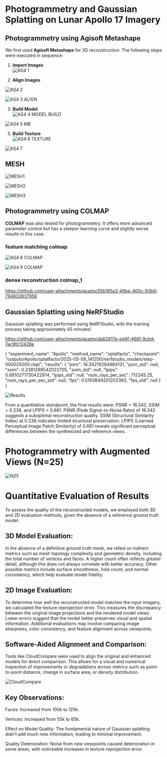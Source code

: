 
# Photogrammetry and Gaussian Splatting on Lunar Apollo 17 Imagery

## Photogrammetry using Agisoft Metashape

We first used **Agisoft Metashape** for 3D reconstruction. The following steps were executed in sequence:

1. **Import Images**  
  ![AS4 1](https://github.com/user-attachments/assets/c10d6ead-88ee-41e0-ae88-e402027d6947)


2. **Align Images**  

  
![AS4 2](https://github.com/user-attachments/assets/a5569c39-c5a7-4bac-afcc-64f5b0655b9c)

![AS4 3 ALIGN ](https://github.com/user-attachments/assets/4a076a35-ebd9-4068-b3f5-79dd667f7a6b)


3. **Build Model**  
![AS4 4 MODEL BUILD](https://github.com/user-attachments/assets/44e75117-ff50-4597-992f-0fbeb301b018)


![AS4 5 MB](https://github.com/user-attachments/assets/d342ae4f-2611-4324-bc9e-1a8ec543bd41)


5. **Build Texture**  
![AS4 6 TEXTURE](https://github.com/user-attachments/assets/5242f487-967b-4a47-9c66-3a39325e6f48)

![AS4 7](https://github.com/user-attachments/assets/4f1d03d1-fad7-4008-8c69-b520f418e9b3)
## MESH

![MESH1](https://github.com/user-attachments/assets/a4c0ee0d-dea6-4077-9ddd-caa36d2496a0)


![MESH2](https://github.com/user-attachments/assets/5f063726-0ae3-4057-a0bf-8119da84af01)


![MESH3](https://github.com/user-attachments/assets/b4b61fb3-650c-4a84-9f9e-7d0860ef94c5)


## Photogrammetry using COLMAP

**COLMAP** was also tested for photogrammetry. It offers more advanced parameter control but has a steeper learning curve and slightly worse results in this case.

### feature matching colmap
![AS4 8 COLMAP](https://github.com/user-attachments/assets/e59c110b-2df6-4045-882b-e10004831f48)

![AS4 9 COLMAP](https://github.com/user-attachments/assets/84570b2f-1b80-4c9d-877e-89fc17bae257)

### dense reconstruction colmap_1
https://github.com/user-attachments/assets/55b195a3-46be-400c-93b8-794833937956

## Gaussian Splatting using NeRFStudio

Gaussian splatting was performed using NeRFStudio, with the training process taking approximately 45 minutes!

https://github.com/user-attachments/assets/da62617e-ed4f-466f-9cbd-7ec9fc12428e


{
  "experiment_name": "Apollo",
  "method_name": "splatfacto",
  "checkpoint": "outputs/Apollo/splatfacto/2025-05-08_141200/nerfstudio_models/step-000025000.ckpt",
  "results": {
    "psnr": 16.34219264984131,
    "psnr_std": null,
    "ssim": 0.2381298542022705,
    "ssim_std": null,
    "lpips": 0.6810271730422974,
    "lpips_std": null,
    "num_rays_per_sec": 712345.25,
    "num_rays_per_sec_std": null,
    "fps": 0.5193849201202393,
    "fps_std": null
  }
}



![Results](https://github.com/user-attachments/assets/53b881ed-4b67-4ee7-882d-95fa4e096263)

From a quantitative standpoint, the final results were: PSNR = 16.342, SSIM = 0.238, and LPIPS = 0.681.
PSNR (Peak Signal-to-Noise Ratio) of 16.342 suggests a suboptimal reconstruction quality.
SSIM (Structural Similarity Index) at 0.238 indicates limited structural preservation.
LPIPS (Learned Perceptual Image Patch Similarity) of 0.681 reveals significant perceptual differences between the synthesized and reference views.

# Photogrammetry with Augmented Views (N=25)
![N25](https://github.com/user-attachments/assets/41def5a2-36f6-4d62-a81d-e76b58828d7d)

# Quantitative Evaluation of Results
To assess the quality of the reconstructed models, we employed both 3D and 2D evaluation methods, given the absence of a reference ground truth model.

## 3D Model Evaluation:
In the absence of a definitive ground truth mesh, we relied on indirect metrics such as mesh topology complexity and geometric density, including the total number of vertices and faces. A higher count often reflects greater detail, although this does not always correlate with better accuracy. Other possible metrics include surface smoothness, hole count, and normal consistency, which help evaluate model fidelity.

## 2D Image Evaluation:
To determine how well the reconstructed model matches the input imagery, we calculated the texture reprojection error. This measures the discrepancy between the original image projections and the rendered model views. Lower errors suggest that the model better preserves visual and spatial information. Additional evaluations may involve comparing image sharpness, color consistency, and feature alignment across viewpoints.

## Software-Aided Alignment and Comparison:
Tools like CloudCompare were used to align the original and enhanced models for direct comparison. This allows for a visual and numerical inspection of improvements or degradations across metrics such as point-to-point distance, change in surface area, or density distribution.

![CloudCompare](https://github.com/user-attachments/assets/16f5c414-39cb-4edf-9d82-368b497b447b)



## Key Observations:
Faces: Increased from 100k to 125k.

Vertices: Increased from 55k to 65k.

Effect on Model Quality: The fundamental nature of Gaussian splatting didn’t add much new information, leading to minimal improvement.

Quality Deterioration: Noise from new viewpoints caused deterioration in some areas, with noticeable increases in texture reprojection error.



